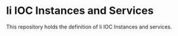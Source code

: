 # li IOC Instances and Services

This repository holds the definition of li IOC Instances and services.
